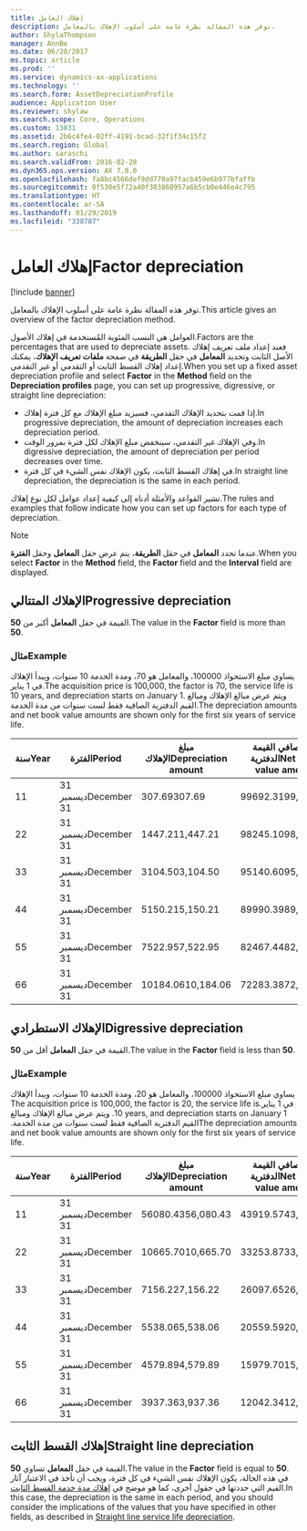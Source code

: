 ```yaml
---
title: إهلاك العامل
description: توفر هذه المقالة نظرة عامة على أسلوب الإهلاك بالمعامل.
author: ShylaThompson
manager: AnnBe
ms.date: 06/20/2017
ms.topic: article
ms.prod: ''
ms.service: dynamics-ax-applications
ms.technology: ''
ms.search.form: AssetDepreciationProfile
audience: Application User
ms.reviewer: shylaw
ms.search.scope: Core, Operations
ms.custom: 13831
ms.assetid: 2b6c4fe4-02ff-4191-bcad-32f1f34c15f2
ms.search.region: Global
ms.author: saraschi
ms.search.validFrom: 2016-02-28
ms.dyn365.ops.version: AX 7.0.0
ms.openlocfilehash: fa8bc4566def9dd770a97facb459e6b977bfaffb
ms.sourcegitcommit: 0f530e5f72a40f383868957a6b5cb0e446e4c795
ms.translationtype: HT
ms.contentlocale: ar-SA
ms.lasthandoff: 01/29/2019
ms.locfileid: "338787"
---
```

# <a name="factor-depreciation"></a><span data-ttu-id="81687-103">إهلاك العامل</span><span class="sxs-lookup"><span data-stu-id="81687-103">Factor depreciation</span></span>

[!include [banner](../includes/banner.md)]

<span data-ttu-id="81687-104">توفر هذه المقالة نظرة عامة على أسلوب الإهلاك بالمعامل.</span><span class="sxs-lookup"><span data-stu-id="81687-104">This article gives an overview of the factor depreciation method.</span></span>

<span data-ttu-id="81687-105">العوامل هي النسب المئوية المُستخدمة في إهلاك الأصول.</span><span class="sxs-lookup"><span data-stu-id="81687-105">Factors are the percentages that are used to depreciate assets.</span></span> <span data-ttu-id="81687-106">فعند إعداد ملف تعريف إهلاك الأصل الثابت وتحديد **المعامل** في حقل **الطريقة** في صفحة **ملفات تعريف الإهلاك**، يمكنك إعداد إهلاك القسط الثابت أو التقدمي أو غير التقدمي.</span><span class="sxs-lookup"><span data-stu-id="81687-106">When you set up a fixed asset depreciation profile and select **Factor** in the **Method** field on the **Depreciation profiles** page, you can set up progressive, digressive, or straight line depreciation:</span></span>

-   <span data-ttu-id="81687-107">إذا قمت بتحديد الإهلاك التقدمي، فسيزيد مبلغ الإهلاك مع كل فترة إهلاك.</span><span class="sxs-lookup"><span data-stu-id="81687-107">In progressive depreciation, the amount of depreciation increases each depreciation period.</span></span>
-   <span data-ttu-id="81687-108">وفي الإهلاك غير التقدمي، سينخفض مبلغ الإهلاك لكل فترة بمرور الوقت.</span><span class="sxs-lookup"><span data-stu-id="81687-108">In digressive depreciation, the amount of depreciation per period decreases over time.</span></span>
-   <span data-ttu-id="81687-109">في إهلاك القسط الثابت، يكون الإهلاك نفس الشيء في كل فترة.</span><span class="sxs-lookup"><span data-stu-id="81687-109">In straight line depreciation, the depreciation is the same in each period.</span></span>

<span data-ttu-id="81687-110">تشير القواعد والأمثلة أدناه إلى كيفية إعداد عوامل لكل نوع إهلاك.</span><span class="sxs-lookup"><span data-stu-id="81687-110">The rules and examples that follow indicate how you can set up factors for each type of depreciation.</span></span> 

> [!NOTE] 
> <span data-ttu-id="81687-111">عندما تحدد **المعامل** في حقل **الطريقة**، يتم عرض حقل **المعامل** وحقل **الفترة**.</span><span class="sxs-lookup"><span data-stu-id="81687-111">When you select **Factor** in the **Method** field, the **Factor** field and the **Interval** field are displayed.</span></span>

## <a name="progressive-depreciation"></a><span data-ttu-id="81687-112">الإهلاك المتتالي</span><span class="sxs-lookup"><span data-stu-id="81687-112">Progressive depreciation</span></span>
<span data-ttu-id="81687-113">القيمة في حقل **المعامل** أكبر من **50**.</span><span class="sxs-lookup"><span data-stu-id="81687-113">The value in the **Factor** field is more than **50**.</span></span>

### <a name="example"></a><span data-ttu-id="81687-114">مثال</span><span class="sxs-lookup"><span data-stu-id="81687-114">Example</span></span>

<span data-ttu-id="81687-115">يساوي مبلغ الاستحواذ 100000، والمعامل هو 70، ومدة الخدمة 10 سنوات، ويبدأ الإهلاك في 1 يناير.</span><span class="sxs-lookup"><span data-stu-id="81687-115">The acquisition price is 100,000, the factor is 70, the service life is 10 years, and depreciation starts on January 1.</span></span> <span data-ttu-id="81687-116">ويتم عرض مبالغ الإهلاك ومبالغ القيم الدفترية الصافية فقط لست سنوات من مدة الخدمة.‬</span><span class="sxs-lookup"><span data-stu-id="81687-116">The depreciation amounts and net book value amounts are shown only for the first six years of service life.</span></span>

| <span data-ttu-id="81687-117">سنة</span><span class="sxs-lookup"><span data-stu-id="81687-117">Year</span></span> | <span data-ttu-id="81687-118">الفترة</span><span class="sxs-lookup"><span data-stu-id="81687-118">Period</span></span>      | <span data-ttu-id="81687-119">مبلغ الإهلاك</span><span class="sxs-lookup"><span data-stu-id="81687-119">Depreciation amount</span></span> | <span data-ttu-id="81687-120">مبلغ صافي القيمة الدفترية</span><span class="sxs-lookup"><span data-stu-id="81687-120">Net book value amount</span></span> |
|------|-------------|---------------------|-----------------------|
| <span data-ttu-id="81687-121">1</span><span class="sxs-lookup"><span data-stu-id="81687-121">1</span></span>    | <span data-ttu-id="81687-122">31 ديسمبر</span><span class="sxs-lookup"><span data-stu-id="81687-122">December 31</span></span> | <span data-ttu-id="81687-123">307.69</span><span class="sxs-lookup"><span data-stu-id="81687-123">307.69</span></span>              | <span data-ttu-id="81687-124">99692.31</span><span class="sxs-lookup"><span data-stu-id="81687-124">99,692.31</span></span>             |
| <span data-ttu-id="81687-125">2</span><span class="sxs-lookup"><span data-stu-id="81687-125">2</span></span>    | <span data-ttu-id="81687-126">31 ديسمبر</span><span class="sxs-lookup"><span data-stu-id="81687-126">December 31</span></span> | <span data-ttu-id="81687-127">1447.21</span><span class="sxs-lookup"><span data-stu-id="81687-127">1,447.21</span></span>            | <span data-ttu-id="81687-128">98245.10</span><span class="sxs-lookup"><span data-stu-id="81687-128">98,245.10</span></span>             |
| <span data-ttu-id="81687-129">3</span><span class="sxs-lookup"><span data-stu-id="81687-129">3</span></span>    | <span data-ttu-id="81687-130">31 ديسمبر</span><span class="sxs-lookup"><span data-stu-id="81687-130">December 31</span></span> | <span data-ttu-id="81687-131">3104.50</span><span class="sxs-lookup"><span data-stu-id="81687-131">3,104.50</span></span>            | <span data-ttu-id="81687-132">95140.60</span><span class="sxs-lookup"><span data-stu-id="81687-132">95,140.60</span></span>             |
| <span data-ttu-id="81687-133">4</span><span class="sxs-lookup"><span data-stu-id="81687-133">4</span></span>    | <span data-ttu-id="81687-134">31 ديسمبر</span><span class="sxs-lookup"><span data-stu-id="81687-134">December 31</span></span> | <span data-ttu-id="81687-135">5150.21</span><span class="sxs-lookup"><span data-stu-id="81687-135">5,150.21</span></span>            | <span data-ttu-id="81687-136">89990.39</span><span class="sxs-lookup"><span data-stu-id="81687-136">89,990.39</span></span>             |
| <span data-ttu-id="81687-137">5</span><span class="sxs-lookup"><span data-stu-id="81687-137">5</span></span>    | <span data-ttu-id="81687-138">31 ديسمبر</span><span class="sxs-lookup"><span data-stu-id="81687-138">December 31</span></span> | <span data-ttu-id="81687-139">7522.95</span><span class="sxs-lookup"><span data-stu-id="81687-139">7,522.95</span></span>            | <span data-ttu-id="81687-140">82467.44</span><span class="sxs-lookup"><span data-stu-id="81687-140">82,467.44</span></span>             |
| <span data-ttu-id="81687-141">6</span><span class="sxs-lookup"><span data-stu-id="81687-141">6</span></span>    | <span data-ttu-id="81687-142">31 ديسمبر</span><span class="sxs-lookup"><span data-stu-id="81687-142">December 31</span></span> | <span data-ttu-id="81687-143">10184.06</span><span class="sxs-lookup"><span data-stu-id="81687-143">10,184.06</span></span>           | <span data-ttu-id="81687-144">72283.38</span><span class="sxs-lookup"><span data-stu-id="81687-144">72,283.38</span></span>             |

## <a name="digressive-depreciation"></a><span data-ttu-id="81687-145">الإهلاك الاستطرادي</span><span class="sxs-lookup"><span data-stu-id="81687-145">Digressive depreciation</span></span>
<span data-ttu-id="81687-146">القيمة في حقل **المعامل** أقل من **50**.</span><span class="sxs-lookup"><span data-stu-id="81687-146">The value in the **Factor** field is less than **50**.</span></span>

### <a name="example"></a><span data-ttu-id="81687-147">مثال</span><span class="sxs-lookup"><span data-stu-id="81687-147">Example</span></span>

<span data-ttu-id="81687-148">‏‫يساوي مبلغ الاستحواذ 100000، والمعامل هو 20، ومدة الخدمة 10 سنوات، ويبدأ الإهلاك في 1 يناير.</span><span class="sxs-lookup"><span data-stu-id="81687-148">The acquisition price is 100,000, the factor is 20, the service life is 10 years, and depreciation starts on January 1.</span></span> <span data-ttu-id="81687-149">ويتم عرض مبالغ الإهلاك ومبالغ القيم الدفترية الصافية فقط لست سنوات من مدة الخدمة.‬</span><span class="sxs-lookup"><span data-stu-id="81687-149">The depreciation amounts and net book value amounts are shown only for the first six years of service life.</span></span>

| <span data-ttu-id="81687-150">سنة</span><span class="sxs-lookup"><span data-stu-id="81687-150">Year</span></span> | <span data-ttu-id="81687-151">الفترة</span><span class="sxs-lookup"><span data-stu-id="81687-151">Period</span></span>      | <span data-ttu-id="81687-152">مبلغ الإهلاك</span><span class="sxs-lookup"><span data-stu-id="81687-152">Depreciation amount</span></span> | <span data-ttu-id="81687-153">مبلغ صافي القيمة الدفترية</span><span class="sxs-lookup"><span data-stu-id="81687-153">Net book value amount</span></span> |
|------|-------------|---------------------|-----------------------|
| <span data-ttu-id="81687-154">1</span><span class="sxs-lookup"><span data-stu-id="81687-154">1</span></span>    | <span data-ttu-id="81687-155">31 ديسمبر</span><span class="sxs-lookup"><span data-stu-id="81687-155">December 31</span></span> | <span data-ttu-id="81687-156">56080.43</span><span class="sxs-lookup"><span data-stu-id="81687-156">56,080.43</span></span>           | <span data-ttu-id="81687-157">43919.57</span><span class="sxs-lookup"><span data-stu-id="81687-157">43,919.57</span></span>             |
| <span data-ttu-id="81687-158">2</span><span class="sxs-lookup"><span data-stu-id="81687-158">2</span></span>    | <span data-ttu-id="81687-159">31 ديسمبر</span><span class="sxs-lookup"><span data-stu-id="81687-159">December 31</span></span> | <span data-ttu-id="81687-160">10665.70</span><span class="sxs-lookup"><span data-stu-id="81687-160">10,665.70</span></span>           | <span data-ttu-id="81687-161">33253.87</span><span class="sxs-lookup"><span data-stu-id="81687-161">33,253.87</span></span>             |
| <span data-ttu-id="81687-162">3</span><span class="sxs-lookup"><span data-stu-id="81687-162">3</span></span>    | <span data-ttu-id="81687-163">31 ديسمبر</span><span class="sxs-lookup"><span data-stu-id="81687-163">December 31</span></span> | <span data-ttu-id="81687-164">7156.22</span><span class="sxs-lookup"><span data-stu-id="81687-164">7,156.22</span></span>            | <span data-ttu-id="81687-165">26097.65</span><span class="sxs-lookup"><span data-stu-id="81687-165">26,097.65</span></span>             |
| <span data-ttu-id="81687-166">4</span><span class="sxs-lookup"><span data-stu-id="81687-166">4</span></span>    | <span data-ttu-id="81687-167">31 ديسمبر</span><span class="sxs-lookup"><span data-stu-id="81687-167">December 31</span></span> | <span data-ttu-id="81687-168">5538.06</span><span class="sxs-lookup"><span data-stu-id="81687-168">5,538.06</span></span>            | <span data-ttu-id="81687-169">20559.59</span><span class="sxs-lookup"><span data-stu-id="81687-169">20,559.59</span></span>             |
| <span data-ttu-id="81687-170">5</span><span class="sxs-lookup"><span data-stu-id="81687-170">5</span></span>    | <span data-ttu-id="81687-171">31 ديسمبر</span><span class="sxs-lookup"><span data-stu-id="81687-171">December 31</span></span> | <span data-ttu-id="81687-172">4579.89</span><span class="sxs-lookup"><span data-stu-id="81687-172">4,579.89</span></span>            | <span data-ttu-id="81687-173">15979.70</span><span class="sxs-lookup"><span data-stu-id="81687-173">15,979.70</span></span>             |
| <span data-ttu-id="81687-174">6</span><span class="sxs-lookup"><span data-stu-id="81687-174">6</span></span>    | <span data-ttu-id="81687-175">31 ديسمبر</span><span class="sxs-lookup"><span data-stu-id="81687-175">December 31</span></span> | <span data-ttu-id="81687-176">3937.36</span><span class="sxs-lookup"><span data-stu-id="81687-176">3,937.36</span></span>            | <span data-ttu-id="81687-177">12042.34</span><span class="sxs-lookup"><span data-stu-id="81687-177">12,042.34</span></span>             |

## <a name="straight-line-depreciation"></a><span data-ttu-id="81687-178">إهلاك القسط الثابت</span><span class="sxs-lookup"><span data-stu-id="81687-178">Straight line depreciation</span></span>
<span data-ttu-id="81687-179">القيمة في حقل **المعامل** تساوي **50**.</span><span class="sxs-lookup"><span data-stu-id="81687-179">The value in the **Factor** field is equal to **50**.</span></span> <span data-ttu-id="81687-180">في هذه الحالة، يكون الإهلاك نفس الشيء في كل فترة، ويجب أن تأخذ في الاعتبار آثار القيم التي حددتها في حقول أخرى، كما هو موضح في [إهلاك مدة خدمة القسط الثابت‬](straight-line-service-life-depreciation.md).</span><span class="sxs-lookup"><span data-stu-id="81687-180">In this case, the depreciation is the same in each period, and you should consider the implications of the values that you have specified in other fields, as described in [Straight line service life depreciation](straight-line-service-life-depreciation.md).</span></span>



